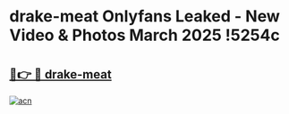 # drake-meat Onlyfans Leaked - New Video & Photos March 2025 !5254c

# <h2><a href="https://e2gpda.iuczelnia.edu.pl?title=drake-meat&ref=5254c">🔗👉 🔴 drake-meat</a></h2>

[![acn](https://github.com/user-attachments/assets/0f9c940e-d8b0-45ae-aac7-cd30a18b3e1c)](https://e2gpda.iuczelnia.edu.pl?title=drake-meat&ref=5254c)

